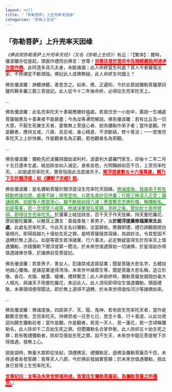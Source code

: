 ```yaml
---
layout: null
title: "「弥勒菩萨」上生兜率天因缘"
categories: "弥勒上生经"
---
```


## 「弥勒菩萨」上升兜率天因缘

<cite>《佛说观弥勒菩萨上升兜率天经》（又名《弥勒上生经》）</cite>有云：『【繁体】：爾時，優波離亦從座起，頭面作禮而白佛言：世尊！<strong style="color: red; border-bottom: 5px solid red;">世尊往昔於毘尼中及諸經藏說<dfn title="阿逸多；即弥勒菩萨。">阿逸多</dfn>次當作佛</strong>。此阿逸多具凡夫身，未斷諸漏；此人命終當生何處？其人今者雖復出家，不修禪定不斷煩惱，佛記此人成佛無疑。此人命終生何國土？

佛告優波離：諦聽諦聽，善思念之。如來、應、正遍知，今於此眾說彌勒菩薩摩訶薩阿耨多羅三藐三菩提記。此人從今十二年後命終，必得往生兜率陀天上。

...

佛告優波離：此名兜率陀天十善報應勝妙福處。若我住世一小劫中，廣說一生補處菩薩報應及十善果者不能窮盡；今為汝等<dfn title="畧；同“略”。"><ruby>畧<rp>（</rp><rt>lüè</rt><rp>）</rp></ruby></dfn>而解說。佛告優波離：若有比丘及一切大眾，不厭生死樂生天者、愛敬無上菩提心者、欲為彌勒作弟子者；當作是觀。作是觀者，應持五戒、八齋、具足戒，身心精進、不求斷結，修十善法；一一思惟兜率陀天上上妙快樂。作是觀者名為正觀，若他觀者名為邪觀。

...

佛告優波離：彌勒先於波羅捺國劫波利村，波婆利大婆羅門家生，却後十二年二月十五日還本生處，結加趺坐如入滅定。身紫金色，光明豔赫如百千日，上至兜率陀天。...如是處兜率陀天，晝夜恒說此法度諸天子。<strong style="color: red; border-bottom: 2px solid red;">閻浮提歲數五十六億萬歲，爾乃下生於閻浮提；如<cite>《彌勒下生經》</cite>說</strong>。

佛告優波離：是名彌勒菩薩於閻浮提沒生兜率陀天因緣。<span style="color: green; border-bottom: 2px solid green;">佛滅度後，我諸弟子若有精勤修諸功德、威儀不缺；掃塔塗地，以眾名香妙花供養；行眾三昧深入正受；讀誦經典。如是等人應當至心，雖不斷結如得六通；應當繫念念佛形像，稱彌勒名。如是等輩，若一念頃受八戒齋，修諸淨業發弘誓願；命終之後，譬如壯士屈申臂頃，即得往生兜率陀天。</span>於蓮華上結加趺坐，百千天子作天伎樂，持天曼陀羅花、摩訶曼陀羅華，以散其上讚言：善哉善哉！善男子，汝**於閻浮提廣修福業來生此處**。此處名兜率陀天，今此天主名曰彌勒，汝當歸依。應聲即禮，禮已諦觀眉間白毫相光，即得超越九十億劫生死之罪。是時菩薩隨其宿緣，為說妙法，令其堅固不退轉於無上道心。如是等眾生若淨諸業、行六事法，必定無疑當得生於兜率天上值遇彌勒，亦隨彌勒下閻浮提第一聞法。於未來世值遇賢劫一切諸佛，於星宿劫亦得值遇諸佛世尊，於諸佛前受菩提記。

佛告優波離：若善男子、善女人，犯諸禁戒造眾惡業；聞是菩薩大悲名字，五體投地誠心懺悔，是諸惡業速得清淨。未來世中諸眾生等，聞是菩薩大悲名稱，造立形像，香花、衣服、繒蓋、幢幡，禮拜繫念；此人命欲終時，彌勒菩薩放眉間白毫大人相光，與諸天子雨曼陀羅花，來迎此人。此人須臾即得往生值遇彌勒，頭面禮敬，未舉頭頃便得聞法，即於無上道得不退轉，於未來世得值恒河沙等諸佛如來。

...

佛告優波離：佛滅度後，四部弟子、天、龍、鬼神，若有欲生兜率陀天者，當作是觀繫念思惟，念兜率陀天。持佛禁戒一日至七日，思念十善、行十善道，以此功德迴向願生彌勒前者；當作是觀。作是觀者，若見一天人、見一蓮花，若一念頃稱彌勒名，此人除却千二百劫生死之罪。但聞彌勒名合掌恭敬，此人除却五十劫生死之罪；若有敬禮彌勒者，除却百億劫生死之罪。設不生天，未來世中龍花菩提樹下亦得值遇，發無上心。

說是語時，無量大眾即從坐起，頂禮佛足、禮彌勒足，遶佛及彌勒菩薩百千匝。未得道者各發誓願：我等天人八部，今於佛前發誠實誓願；於未來世值遇彌勒，捨此身已皆得上生兜率陀天。

<strong style="color: red; border-bottom: 5px solid red;">世尊記曰：汝等及未來世修福持戒，皆當往生彌勒菩薩前，為彌勒菩薩之所攝受。</strong>』

